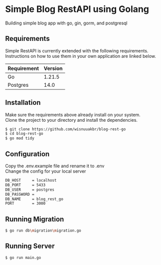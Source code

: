 # Simple Blog RestAPI using Golang

Building simple blog app with go, gin, gorm, and postgresql

## Requirements

Simple RestAPI is currently extended with the following requirements.  
Instructions on how to use them in your own application are linked below.

| Requirement | Version |
| ----------- | ------- |
| Go          | 1.21.5  |
| Postgres    | 14.0    |

## Installation

Make sure the requirements above already install on your system.  
Clone the project to your directory and install the dependencies.

```bash
$ git clone https://github.com/wisnuuakbr/blog-rest-go
$ cd blog-rest-go
$ go mod tidy
```

## Configuration

Copy the .env.example file and rename it to .env  
Change the config for your local server

```bash
DB_HOST     = localhost
DB_PORT     = 5433
DB_USER     = postgres
DB_PASSWORD =
DB_NAME     = blog_rest_go
PORT        = 3000
```

## Running Migration

```bash
$ go run db\migration\migration.go
```

## Running Server

```bash
$ go run main.go
```
